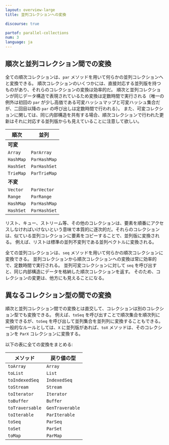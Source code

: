 ```yaml
---
layout: overview-large
title: 並列コレクションへの変換

discourse: true

partof: parallel-collections
num: 3
language: ja
---
```


## 順次と並列コレクション間での変換

全ての順次コレクションは、`par` メソッドを用いて何らかの並列コレクションへと変換できる。
順次コレクションのいくつかには、直接対応する並列版を持つものがあり、それらのコレクションの変換は効率的だ。
順次と並列コレクションが同じデータ構造で表現されているため変換は定数時間で実行される（唯一の例外は初回の `par` が少し高価である可変ハッシュマップと可変ハッシュ集合だが、二回目以降の `par` の呼び出しは定数時間で行われる）。
また、可変コレクションに関しては、同じ内部構造を共有する場合、順次コレクションで行われた更新はそれに対応する並列版からも見えていることに注意して欲しい。

| 順次           | 並列           |
| ------------- | -------------- |
| **可変**       |                |
| `Array`       | `ParArray`     |
| `HashMap`     | `ParHashMap`   |
| `HashSet`     | `ParHashSet`   |
| `TrieMap`     | `ParTrieMap`   |
| **不変**       |                |
| `Vector`      | `ParVector`    |
| `Range`       | `ParRange`     |
| `HashMap`     | `ParHashMap`   |
| `HashSet`     | `ParHashSet`   |

リスト、キュー、ストリーム等、その他のコレクションは、要素を順番にアクセスしなければいけないという意味で本質的に逐次的だ。それらのコレクションは、似ている並列コレクションに要素をコピーすることで、並列版に変換される。
例えば、リストは標準の並列不変列である並列ベクトルに変換される。

全ての並列コレクションは、`seq` メソッドを用いて何らかの順次コレクションに変換できる。
並列コレクションから順次コレクションへの変換は常に効率的で、定数時間で実行される。
並列可変コレクションに対して `seq` を呼び出すと、同じ内部構造にデータを格納した順次コレクションを返す。
そのため、コレクションの変更は、他方にも見えることになる。 

## 異なるコレクション型の間での変換

順次と並列コレクション間での変換とは直交して、コレクションは別のコレクション型でも変換できる。
例えば、`toSeq` を呼び出すことで順次集合を順次列に変換できるが、`toSeq` を呼び出して並列集合を並列列に変換することもできる。
一般的なルールとしては、`X` に並列版があれば、`toX` メソッドは、そのコレクションを `ParX` コレクションに変換する。

以下の表に全ての変換をまとめる:

| メソッド         | 戻り値の型      |
| -------------- | -------------- |
| `toArray`      | `Array`        |
| `toList`       | `List`         |
| `toIndexedSeq` | `IndexedSeq`   |
| `toStream`     | `Stream`       |
| `toIterator`   | `Iterator`     |
| `toBuffer`     | `Buffer`       |
| `toTraversable`| `GenTraverable`|
| `toIterable`   | `ParIterable`  |
| `toSeq`        | `ParSeq`       |
| `toSet`        | `ParSet`       |
| `toMap`        | `ParMap`       |
